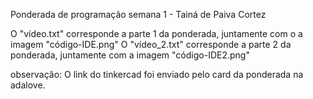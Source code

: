 Ponderada de programação semana 1 - Tainá de Paiva Cortez

O "vídeo.txt" corresponde a parte 1 da ponderada, juntamente com o a imagem "código-IDE.png"
O "vídeo_2.txt" corresponde a parte 2 da ponderada, juntamente com a imagem "código-IDE2.png"

observação: O link do tinkercad foi enviado pelo card da ponderada na adalove.
